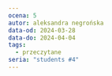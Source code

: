 ```yaml
---
ocena: 5
autor: aleksandra negrońska
data-od: 2024-03-28
data-do: 2024-04-04
tags:
  - przeczytane
seria: "students #4"
---
```


